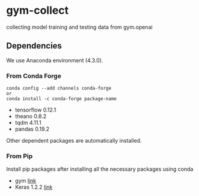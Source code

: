 # gym-collect

collecting model training and testing data from gym.openai

## Dependencies
We use Anaconda environment (4.3.0).

### From Conda Forge
```
conda config --add channels conda-forge
or
conda install -c conda-forge package-name
```
 - tensorflow 0.12.1
 - theano 0.8.2
 - tqdm 4.11.1
 - pandas 0.19.2

Other dependent packages are automatically installed.

### From Pip
Install pip packages after installing all the necessary packages using conda
 - gym [link](http://gym.openai.com)
 - Keras 1.2.2 [link](http://keras.io)

